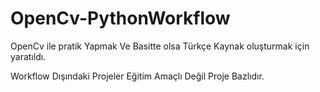 # OpenCv-PythonWorkflow

OpenCv ile pratik Yapmak Ve Basitte olsa Türkçe Kaynak oluşturmak için yaratıldı.

Workflow Dışındaki Projeler Eğitim Amaçlı Değil Proje Bazlıdır.
